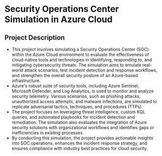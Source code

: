 # Security Operations Center Simulation in Azure Cloud

## Project Description
- This project involves simulating a Security Operations Center (SOC) within the Azure Cloud environment to evaluate the effectiveness of cloud-native tools and technologies in identifying, responding to, and mitigating cybersecurity threats. The simulation aims to emulate real-world attack scenarios, test incident detection and response workflows, and strengthen the overall security posture of an Azure-based infrastructure.
- Azure's robust suite of security tools, including Azure Sentinel, Microsoft Defender, and Log Analytics, is used to monitor and analyze security telemetry. Various scenarios, such as phishing attacks, unauthorized access attempts, and malware infections, are simulated to replicate adversarial tactics, techniques, and procedures (TTPs).
- The project focuses on leveraging threat intelligence, custom KQL queries, and automated playbooks for incident detection and remediation. The simulation also evaluates the integration of Azure security solutions with organizational workflows and identifies gaps or inefficiencies in existing processes.
- By conducting this simulation, the project provides actionable insights into SOC operations, enhances the incident response strategy, and ensures compliance with industry best practices for cloud security.

